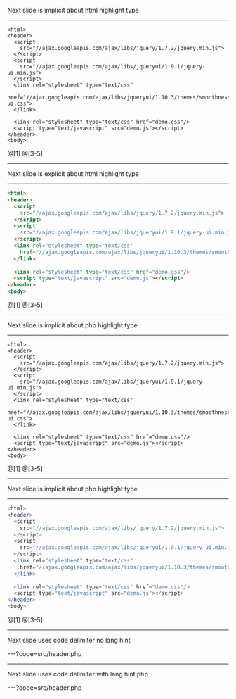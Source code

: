 Next slide is implicit about html highlight type

---

```
<html>
<header>
  <script    
    src="//ajax.googleapis.com/ajax/libs/jquery/1.7.2/jquery.min.js">
  </script>
  <script 
    src="//ajax.googleapis.com/ajax/libs/jqueryui/1.9.1/jquery-ui.min.js">
  </script>
  <link rel="stylesheet" type="text/css" 
    href="//ajax.googleapis.com/ajax/libs/jqueryui/1.10.3/themes/smoothness/jquery-ui.css">
  </link>
 
  <link rel="stylesheet" type="text/css" href="demo.css"/>
  <script type="text/javascript" src="demo.js"></script>
</header>
<body>
```

@[1]
@[3-5]

---

Next slide is explicit about html highlight type

---

```html
<html>
<header>
  <script    
    src="//ajax.googleapis.com/ajax/libs/jquery/1.7.2/jquery.min.js">
  </script>
  <script 
    src="//ajax.googleapis.com/ajax/libs/jqueryui/1.9.1/jquery-ui.min.js">
  </script>
  <link rel="stylesheet" type="text/css" 
    href="//ajax.googleapis.com/ajax/libs/jqueryui/1.10.3/themes/smoothness/jquery-ui.css">
  </link>
 
  <link rel="stylesheet" type="text/css" href="demo.css"/>
  <script type="text/javascript" src="demo.js"></script>
</header>
<body>
```

@[1]
@[3-5]

---

Next slide is implicit about php highlight type

---

```
<html>
<header>
  <script   
    src="//ajax.googleapis.com/ajax/libs/jquery/1.7.2/jquery.min.js">
  </script>
  <script 
    src="//ajax.googleapis.com/ajax/libs/jqueryui/1.9.1/jquery-ui.min.js">
  </script>
  <link rel="stylesheet" type="text/css" 
    href="//ajax.googleapis.com/ajax/libs/jqueryui/1.10.3/themes/smoothness/jquery-ui.css">
  </link>
  
  <link rel="stylesheet" type="text/css" href="demo.css"/>
  <script type="text/javascript" src="demo.js"></script>
</header>
<body>
```

@[1]
@[3-5]

---

Next slide is implicit about php highlight type

---

```php
<html>
<header>
  <script   
    src="//ajax.googleapis.com/ajax/libs/jquery/1.7.2/jquery.min.js">
  </script>
  <script 
    src="//ajax.googleapis.com/ajax/libs/jqueryui/1.9.1/jquery-ui.min.js">
  </script>
  <link rel="stylesheet" type="text/css" 
    href="//ajax.googleapis.com/ajax/libs/jqueryui/1.10.3/themes/smoothness/jquery-ui.css">
  </link>
  
  <link rel="stylesheet" type="text/css" href="demo.css"/>
  <script type="text/javascript" src="demo.js"></script>
</header>
<body>
```

@[1]
@[3-5]

---

Next slide uses code delimiter no lang hint

---?code=src/header.php

---

Next slide uses code delimiter with lang hint php

---?code=src/header.php


